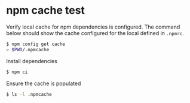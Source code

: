 # npm cache test

Verify local cache for npm dependencies is configured. The command below should show the cache configured for the local defined in `.npmrc`.

```sh
$ npm config get cache
> $PWD/.npmcache
```

Install dependencies

```sh
$ npm ci
```

Ensure the cache is populated

```sh
$ ls -l .npmcache
```
